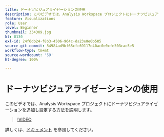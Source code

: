 ```yaml
---
title: ドーナツビジュアライゼーションの使用
description: このビデオでは、Analysis Workspace プロジェクトにドーナツビジュアライゼーションを追加し設定する方法を説明します。
feature: Visualizations
role: User
level: Beginner
thumbnail: 334309.jpg
kt: 8130
exl-id: 24f6db24-f8b3-4506-964c-da23e0e0b505
source-git-commit: 84984ad9bf65cfc69117e40ac0e0cfe503cac5e5
workflow-type: tm+mt
source-wordcount: '59'
ht-degree: 100%

---
```


# ドーナツビジュアライゼーションの使用

このビデオでは、Analysis Workspace プロジェクトにドーナツビジュアライゼーションを追加し設定する方法を説明します。

>[!VIDEO](https://video.tv.adobe.com/v/334309/?quality=12&learn=on)

詳しくは、[ドキュメント](https://experienceleague.adobe.com/docs/analytics/analyze/analysis-workspace/visualizations/donut.html?lang=ja) を参照してください。
